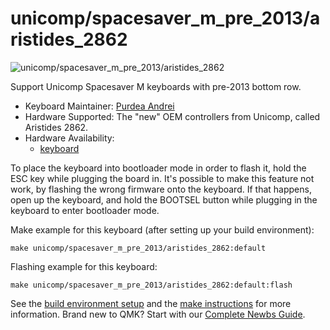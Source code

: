 # unicomp/spacesaver_m_pre_2013/aristides_2862

![unicomp/spacesaver_m_pre_2013/aristides_2862](https://www.pckeyboard.com/mm5/graphics/00000001/UB4ZPHA_800x343.jpg)

Support Unicomp Spacesaver M keyboards with pre-2013 bottom row.

* Keyboard Maintainer: [Purdea Andrei](https://github.com/purdeaandrei)
* Hardware Supported: The "new" OEM controllers from Unicomp, called Aristides 2862.
* Hardware Availability:
  * [keyboard](https://www.pckeyboard.com/)

To place the keyboard into bootloader mode in order to flash it, hold the ESC key while plugging the board in.
It's possible to make this feature not work, by flashing the wrong firmware onto the keyboard.
If that happens, open up the keyboard, and hold the BOOTSEL button while plugging in the keyboard to enter bootloader mode.

Make example for this keyboard (after setting up your build environment):

    make unicomp/spacesaver_m_pre_2013/aristides_2862:default

Flashing example for this keyboard:

    make unicomp/spacesaver_m_pre_2013/aristides_2862:default:flash

See the [build environment setup](https://docs.qmk.fm/#/getting_started_build_tools) and the [make instructions](https://docs.qmk.fm/#/getting_started_make_guide) for more information. Brand new to QMK? Start with our [Complete Newbs Guide](https://docs.qmk.fm/#/newbs).
